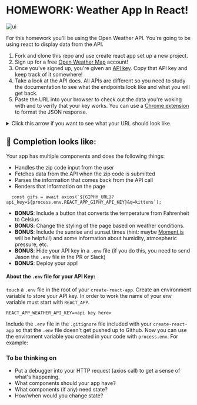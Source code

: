# HOMEWORK: Weather App In React!

![ui](https://media.git.generalassemb.ly/user/6387/files/ac9a086c-9fd8-11e8-9e0d-52091e56436b)

For this homework you'll be using the Open Weather API. You're going to be using react to display data from the API.

1. Fork and clone this repo and use create react app set up a new project.
2. Sign up for a free [Open Weather Map](https://home.openweathermap.org/users/sign_up) account!
3. Once you've signed up, you're given an [API key](https://home.openweathermap.org/api_keys). Copy that API key and keep track of it somewhere!
4. Take a look at the API docs. All APIs are different so you need to study the documentation to see what the endpoints look like and what you will get back. 
5. Paste the URL into your browser to check out the data you're woking with and to verify that your key works. You can use a [Chrome extension](https://chrome.google.com/webstore/detail/jsonview/chklaanhfefbnpoihckbnefhakgolnmc?hl=en) to format the JSON response.  
<details>
  <summary>Click this arrow if you want to see what your URL should look like.</summary>
  
```
http://api.openweathermap.org/data/2.5/weather?q=10025,us?units=imperial&appid=[PUT YOUR API KEY HERE]
```
</details>

## 🚀 Completion looks like:

Your app has multiple components and does the following things:

- Handles the zip code input from the user
- Fetches data from the API when the zip code is submitted
- Parses the information that comes back from the API call
- Renders that information on the page

```
  const gifs = await axios(`${GIPHY_URL}?api_key=${process.env.REACT_APP_GIPHY_API_KEY}&q=kittens`);
```

- **BONUS**: Include a button that converts the temperature from Fahrenheit to Celsius
- **BONUS**: Change the styling of the page based on weather conditions. 
- **BONUS**: Include the sunrise and sunset times (hint: maybe [Moment.js](https://momentjs.com/) will be helpful!) and some information about humidity, atmospheric pressure, etc.
- **BONUS**: Hide your API key in a `.env` file (if you do this, you need to send Jason the `.env` file in the PR or Slack)
- **BONUS**: Deploy your app!

#### About the `.env` file for your API Key:
`touch` a `.env` file in the root of your `create-react-app`. Create an environment variable to store your API key. In order to work the name of your env variable must start with `REACT_APP`. 
```
REACT_APP_WEATHER_API_KEY=<api key here>
```
Include the `.env` file in the `.gitignore` file included with your `create-react-app` so that the `.env` file doesn't get pushed up to Github. Now you can use the enviroment variable you created in your code with `process.env`. For example:




### To be thinking on

- Put a debugger into your HTTP request (axios call) to get a sense of what's happening. 
- What components should your app have?
- What components (if any) need state?
- How/when would you change state?
